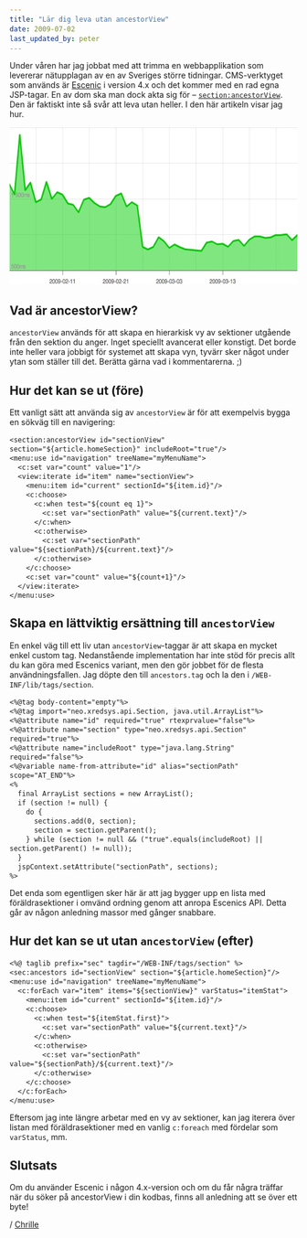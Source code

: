 ```yaml
---
title: "Lär dig leva utan ancestorView"
date: 2009-07-02
last_updated_by: peter
---
```

Under våren har jag jobbat med att trimma en webbapplikation som levererar nätupplagan av en av Sveriges större tidningar. CMS-verktyget som används är <a href="http://www.escenic.com">Escenic</a> i version 4.x och det kommer med en rad egna JSP-tagar. En av dom ska man dock akta sig för – <code><section:ancestorView></code>. Den är faktiskt inte så svår att leva utan heller. I den här artikeln visar jag hur.

<img class="size-full wp-image-256 " title="Responstid" src="/assets/legacy/uploads/2009/07/response_time.jpg" alt="Responstid före och efter jag bytt ut <section:ancerstorView>" width="615" height="276" />

## Vad är ancestorView?

<code>ancestorView</code> används för att skapa en hierarkisk vy av sektioner utgående från den sektion du anger. Inget speciellt avancerat eller konstigt. Det borde inte heller vara jobbigt för systemet att skapa vyn, tyvärr sker något under ytan som ställer till det. Berätta gärna vad i kommentarerna. ;)

## Hur det kan se ut (före)

Ett vanligt sätt att använda sig av <code>ancestorView</code> är för att exempelvis bygga en sökväg till en navigering:

    <section:ancestorView id="sectionView" section="${article.homeSection}" includeRoot="true"/>
    <menu:use id="navigation" treeName="myMenuName">
      <c:set var="count" value="1"/>
      <view:iterate id="item" name="sectionView">
        <menu:item id="current" sectionId="${item.id}"/>
        <c:choose>
          <c:when test="${count eq 1}">
            <c:set var="sectionPath" value="${current.text}"/>
          </c:when>
          <c:otherwise>
            <c:set var="sectionPath" value="${sectionPath}/${current.text}"/>
          </c:otherwise>
        </c:choose>
        <c:set var="count" value="${count+1}"/>
      </view:iterate>
    </menu:use>

## Skapa en lättviktig ersättning till <code>ancestorView</code>

En enkel väg till ett liv utan <code>ancestorView</code>-taggar är att skapa en mycket enkel custom tag. Nedanstående implementation har inte stöd för precis allt du kan göra med Escenics variant, men den gör jobbet för de flesta användningsfallen. Jag döpte den till <code>ancestors.tag</code> och la den i <code>/WEB-INF/lib/tags/section</code>.

    <%@tag body-content="empty"%>
    <%@tag import="neo.xredsys.api.Section, java.util.ArrayList"%>
    <%@attribute name="id" required="true" rtexprvalue="false"%>
    <%@attribute name="section" type="neo.xredsys.api.Section" required="true"%>
    <%@attribute name="includeRoot" type="java.lang.String" required="false"%>
    <%@variable name-from-attribute="id" alias="sectionPath" scope="AT_END"%>
    <%
      final ArrayList sections = new ArrayList();
      if (section != null) {
        do {
          sections.add(0, section);
          section = section.getParent();
        } while (section != null && ("true".equals(includeRoot) || section.getParent() != null));
      }
      jspContext.setAttribute("sectionPath", sections);
    %>

Det enda som egentligen sker här är att jag bygger upp en lista med föräldrasektioner i omvänd ordning genom att anropa Escenics API. Detta går av någon anledning massor med gånger snabbare.

## Hur det kan se ut utan <code>ancestorView</code> (efter)

    <%@ taglib prefix="sec" tagdir="/WEB-INF/tags/section" %>
    <sec:ancestors id="sectionView" section="${article.homeSection}"/>
    <menu:use id="navigation" treeName="myMenuName">
      <c:forEach var="item" items="${sectionView}" varStatus="itemStat">
        <menu:item id="current" sectionId="${item.id}"/>
        <c:choose>
          <c:when test="${itemStat.first}">
            <c:set var="sectionPath" value="${current.text}"/>
          </c:when>
          <c:otherwise>
            <c:set var="sectionPath" value="${sectionPath}/${current.text}"/>
          </c:otherwise>
        </c:choose>
      </c:forEach>
    </menu:use>

Eftersom jag inte längre arbetar med en vy av sektioner, kan jag iterera över listan med föräldrasektioner med en vanlig <code>c:foreach</code> med fördelar som <code>varStatus</code>, mm.

## Slutsats
Om du använder Escenic i någon 4.x-version och om du får några träffar när du söker på ancestorView i din kodbas, finns all anledning att se över ett byte!

/ [Chrille](/chrille)
